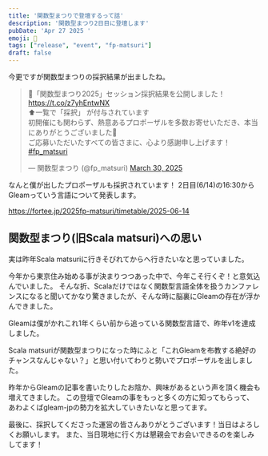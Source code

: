 ```yaml
---
title: '関数型まつりで登壇するって話'
description: '関数型まつり2日目に登壇します'
pubDate: 'Apr 27 2025 '
emoji: 🦊
tags: ["release", "event", "fp-matsuri"]
draft: false
---
```


今更ですが関数型まつりの採択結果が出ましたね。

<blockquote class="twitter-tweet"><p lang="ja" dir="ltr">🎉「関数型まつり2025」セッション採択結果を公開しました！<br> <a href="https://t.co/z7yhEntwNX">https://t.co/z7yhEntwNX</a><br>⬆️一覧で「採択」 が付与されています<br>初開催にも関わらず、熱意あるプロポーザルを多数お寄せいただき、本当にありがとうございました🙌<br>ご応募いただいたすべての皆さまに、心より感謝申し上げます！<a href="https://twitter.com/hashtag/fp_matsuri?src=hash&amp;ref_src=twsrc%5Etfw">#fp_matsuri</a></p>&mdash; 関数型まつり (@fp_matsuri) <a href="https://twitter.com/fp_matsuri/status/1906300693981651043?ref_src=twsrc%5Etfw">March 30, 2025</a></blockquote> <script async src="https://platform.twitter.com/widgets.js" charset="utf-8"></script>

なんと僕が出したプロポーザルも採択されています！
2日目(6/14)の16:30からGleamっていう言語について発表します。

https://fortee.jp/2025fp-matsuri/timetable/2025-06-14

## 関数型まつり(旧Scala matsuri)への思い

実は昨年Scala matsuriに行きそびれてからへ行きたいなと思っていました。

今年から東京住み始める事が決まりつつあった中で、今年こそ行くぞ！と意気込んでいました。
そんな折、Scalaだけではなく関数型言語全体を扱うカンファレンスになると聞いてかなり驚きましたが、そんな時に脳裏にGleamの存在が浮かんできました。

Gleamは僕がかれこれ1年くらい前から追っている関数型言語で、昨年v1を達成しました。

Scala
matsuriが関数型まつりになった時にふと「これGleamを布教する絶好のチャンスなんじゃない？」と思い付いてわりと勢いでプロポーザルを出しました。

昨年からGleamの記事を書いたりしたお陰か、興味があるという声を頂く機会も増えてきました。
この登壇でGleamの事をもっと多くの方に知ってもらって、あわよくばgleam-jpの勢力を拡大していきたいなと思ってます。

最後に、採択してくださった運営の皆さんありがとうございます！当日はよろしくお願いします。
また、当日現地に行く方は懇親会でお会いできるのを楽しみしてます！
